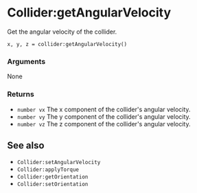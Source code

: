 <!--
category: reference
-->

Collider:getAngularVelocity
===

Get the angular velocity of the collider.

    x, y, z = collider:getAngularVelocity()

### Arguments

None

### Returns

- `number vx` The x component of the collider's angular velocity.
- `number vy` The y component of the collider's angular velocity.
- `number vz` The z component of the collider's angular velocity.

See also
---

- `Collider:setAngularVelocity`
- `Collider:applyTorque`
- `Collider:getOrientation`
- `Collider:setOrientation`
